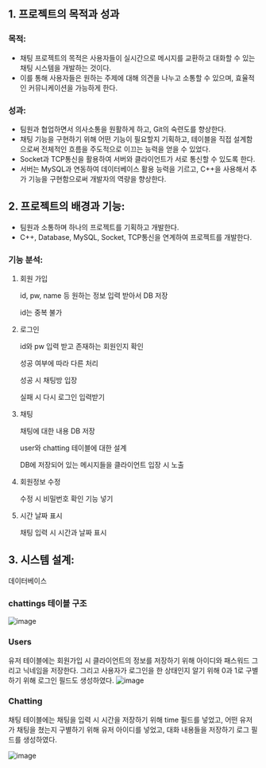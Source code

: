 ## 1. 프로젝트의 목적과 성과

### 목적:

- 채팅 프로젝트의 목적은 사용자들이 실시간으로 메시지를 교환하고 대화할 수 있는 채팅 시스템을 개발하는 것이다.
- 이를 통해 사용자들은 원하는 주제에 대해 의견을 나누고 소통할 수 있으며, 효율적인 커뮤니케이션을 가능하게 한다.

### 성과:

- 팀원과 협업하면서 의사소통을 원활하게 하고, Git의 숙련도를 향상한다.
- 채팅 기능을 구현하기 위해 어떤 기능이 필요할지 기획하고, 테이블을 직접 설계함으로써 전체적인 흐름을 주도적으로 이끄는 능력을 얻을 수 있었다.
- Socket과 TCP통신을 활용하여 서버와 클라이언트가 서로 통신할 수 있도록 한다.
- 서버는 MySQL과 연동하여 데이터베이스 활용 능력을 기르고, C++을 사용해서 추가 기능을 구현함으로써 개발자의 역량을 향상한다.

## 2. 프로젝트의 배경과 기능:

- 팀원과 소통하며 하나의 프로젝트를 기획하고 개발한다.
- C++, Database, MySQL, Socket, TCP통신을 연계하여 프로젝트를 개발한다.

### 기능 분석:

1. 회원 가입
    
    id, pw, name 등 원하는 정보 입력 받아서 DB 저장
    
    id는 중복 불가
    
2. 로그인
    
    id와 pw 입력 받고 존재하는 회원인지 확인
    
    성공 여부에 따라 다른 처리
    
    성공 시 채팅방 입장
    
    실패 시 다시 로그인 입력받기
    
3. 채팅
    
    채팅에 대한 내용 DB 저장
    
    user와 chatting 테이블에 대한 설계
    
    DB에 저장되어 있는 메시지들을 클라이언트 입장 시 노출
    
4. 회원정보 수정
    
    수정 시 비밀번호 확인 기능 넣기
    
5. 시간 날짜 표시
    
    채팅 입력 시 시간과 날짜 표시
    

## 3. 시스템 설계:

데이터베이스

### chattings 테이블 구조
![image](https://github.com/bongseok-choi/socket-project/assets/82445853/a36c9923-abe2-461a-b230-12a619e7ccca)



### Users

유저 테이블에는 회원가입 시 클라이언트의 정보를 저장하기 위해 아이디와 패스워드 그리고 닉네임을 저장한다. 그리고 사용자가 로그인을 한 상태인지 알기 위해 0과 1로 구별하기 위해 로그인 필드도 생성하였다.
![image](https://github.com/bongseok-choi/socket-project/assets/82445853/4b9aedc0-53f8-4005-9280-728a82c6cbd4)



### Chatting

채팅 테이블에는 채팅을 입력 시 시간을 저장하기 위해 time 필드를 넣었고, 어떤 유저가 채팅을 쳤는지 구별하기 위해 유저 아이디를 넣었고, 대화 내용들을 저장하기 로그 필드를 생성하였다.

  ![image](https://github.com/bongseok-choi/socket-project/assets/82445853/ebc73edb-8d3e-480c-a045-ec4475f8f70c)



